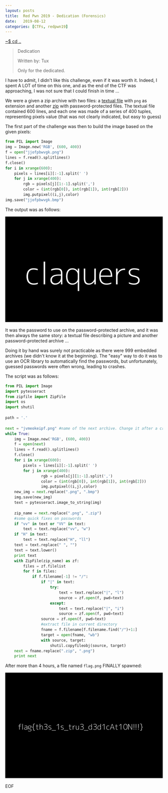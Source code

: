 ```yaml
---
layout: posts
title:  Red Pwn 2019 - Dedication (Forensics)
date:   2019-08-12
categories: [CTFs, redpwn19]
---
```


[~$ cd ..](/ctfs/redpwn19/2019/08/12/index.html)
>Dedication
>
>Written by: Tux
>
>Only for the dedicated.

I have to admit, I didn't like this challenge, even if it was worth it. Indeed, I spent A LOT of time on this one, and as the end of the CTF was approaching, I was not sure that I could finish in time ...

We were a given a zip archive with two files: a [textual file](/assets/res/CTFs/redpwn19/dedication/jjofpbwvgk.png) with `png` as extension and another [zip](/assets/res/CTFs/redpwn19/dedication/jjofpbwvgk.zip) with password-protected files. The textual file contained 600 lines, and each one was made of a series of 400 tuples, representing pixels value (that was not clearly indicated, but easy to guess)

The first part of the challenge was then to build the image based on the given pixels:

```python
from PIL import Image
img = Image.new('RGB', (600, 400))
f = open("jjofpbwvgk.png")
lines = f.read().splitlines()
f.close()
for i in xrange(600):
    pixels = lines[i][:-1].split(' ')
    for j in xrange(400):
        rgb = pixels[j][1:-1].split(',')
        color = (int(rgb[0]), int(rgb[1]), int(rgb[2]))
        img.putpixel((i,j),color)
img.save("jjofpbwvgk.bmp")
```

The output was as follows:

![jjofpbwvgk.bmp](/assets/res/CTFs/redpwn19/dedication/jjofpbwvgk.bmp)

It was the password to use on the password-protected archive, and it was then always the same story: a textual file describing a picture and another password-protected archive ...

Doing it by hand was surely not practicable as there were 999 embedded archives (we didn't know it at the beginning). The "easy" way to do it was to use an OCR library to automatically find the passwords, but unfortunately, guessed passwords were often wrong, leading to crashes.

The script was as follows:

```python
from PIL import Image
import pytesseract
from zipfile import ZipFile
import os
import shutil

path = '.'

next = "jvmeokeipf.png" #name of the next archive. Change it after a crash
while True:
    img = Image.new('RGB', (600, 400))
    f = open(next)
    lines = f.read().splitlines()
    f.close()
    for i in xrange(600):
        pixels = lines[i][:-1].split(' ')
        for j in xrange(400):
                rgb = pixels[j][1:-1].split(',')
                color = (int(rgb[0]), int(rgb[1]), int(rgb[2]))
                img.putpixel((i,j),color)
    new_img = next.replace(".png", ".bmp")
    img.save(new_img)
    text = pytesseract.image_to_string(img)

    zip_name = next.replace(".png", ".zip")
    #some quick fixes on passwords
    if "vv" in text or "VV" in text:
        text = text.replace("vv", "w")
    if "H" in text:
        text = text.replace("H", "ll")
    text = text.replace(" ", "")
    text = text.lower()
    print text
    with ZipFile(zip_name) as zf:
        files = zf.filelist
        for f in files:
            if f.filename[-1] != "/":
                if "|" in text:
                    try:
                        text = text.replace("|", "l")
                        source = zf.open(f, pwd=text)
                    except:
                        text = text.replace("|", "i")
                        source = zf.open(f, pwd=text)
                source = zf.open(f, pwd=text)
                #extract file in current directory
                fname = f.filename[f.filename.find("/")+1:]
                target = open(fname, "wb")
                with source, target:
                    shutil.copyfileobj(source, target)
    next = fname.replace(".zip", ".png")
    print next
```

After more than 4 hours, a file named `flag.png` FINALLY spawned:

![flag.png](/assets/res/CTFs/redpwn19/dedication/flag.png)

EOF
